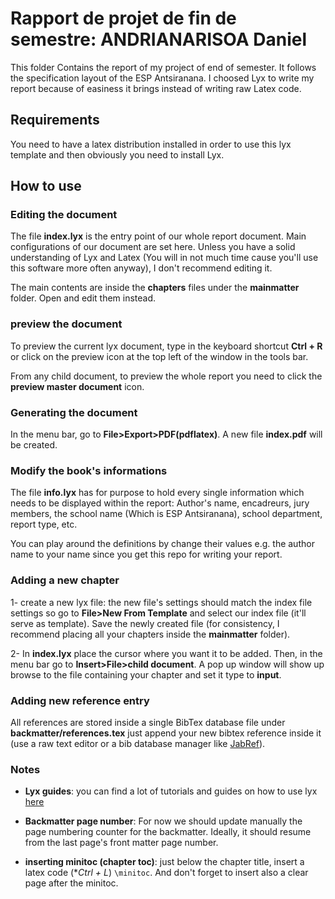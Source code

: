 # Rapport de projet de fin de semestre: ANDRIANARISOA Daniel

This folder Contains the report of my project of end of semester. It follows the specification layout of the ESP Antsiranana.
I choosed Lyx to write my report because of easiness it brings instead of writing raw Latex code.

## Requirements

You need to have a latex distribution installed in order to use this lyx template and then obviously you need to install Lyx.

## How to use

### Editing the document

The file **index.lyx** is the entry point of our whole report document. Main configurations of our document are set here. Unless you have a solid understanding of Lyx and Latex (You will in not much time cause you'll use this software more often anyway), I don't recommend editing it.

The main contents are inside the **chapters** files under the **mainmatter** folder. Open and edit them instead.

### preview the document

To preview the current lyx document, type in the keyboard shortcut **Ctrl + R** or click on the preview icon at the top left of the window in the tools bar.

From any child document, to preview the whole report you need to click the **preview master document** icon.

### Generating the document

In the menu bar, go to **File>Export>PDF(pdflatex)**. A new file **index.pdf** will be created.

### Modify the book's informations

The file **info.lyx** has for purpose to hold every single information which needs to be displayed within the report:
Author's name, encadreurs, jury members, the school name (Which is ESP Antsiranana), school department, report type, etc.

You can play around the definitions by change their values e.g. the author name to your name since you get this repo for writing your report.

### Adding a new chapter

1- create a new lyx file: the new file's settings should match the index file settings so go to **File>New From Template** and select our index file (it'll serve as template). Save the newly created file (for consistency, I recommend placing all your chapters inside the **mainmatter** folder).

2- In **index.lyx** place the cursor where you want it to be added. Then, in the menu bar go to **Insert>File>child document**. A pop up window will show up browse to the file containing your chapter and set it type to **input**.

### Adding new reference entry

All references are stored inside a single BibTex database file under **backmatter/references.tex** just append your new bibtex reference inside it (use a raw text editor or a bib database manager like [JabRef](https://www.jabref.org/)).

### Notes

* **Lyx guides**: you can find a lot of tutorials and guides on how to use lyx [here](https://wiki.lyx.org/LyX/Tutorials)

* **Backmatter page number**: For now we should update manually the page numbering counter for the backmatter. Ideally, it should resume from the last page's front matter page number.

* **inserting minitoc (chapter toc)**: just below the chapter title, insert a latex code (**Ctrl + L*) `\minitoc`. And don't forget to insert also a clear page after the minitoc.

